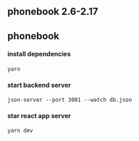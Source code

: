 ## phonebook 2.6-2.17

## phonebook

#### install dependencies

`yarn`

#### start backend server

`json-server --port 3001 --watch db.json`

#### star react app server

`yarn dev`
